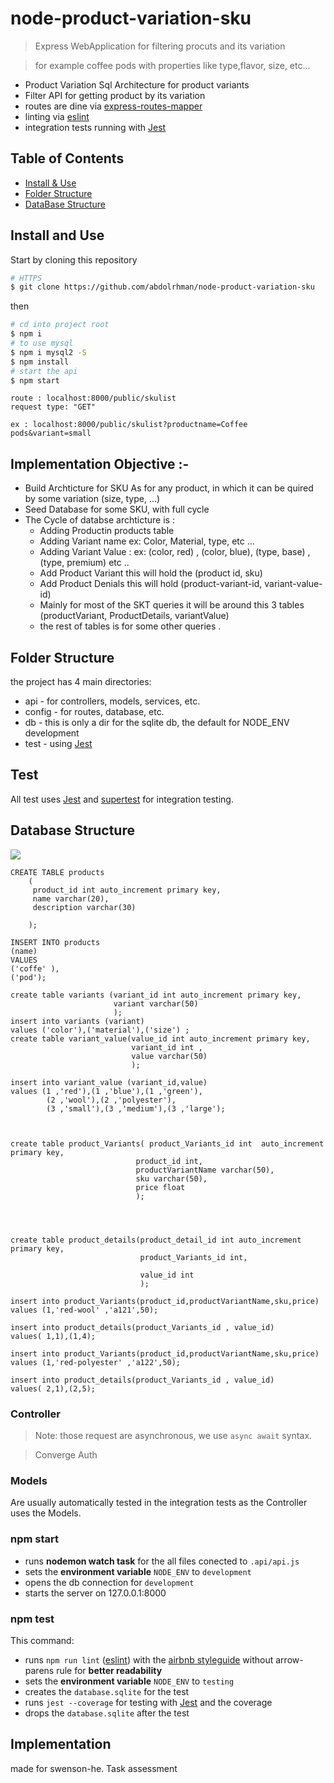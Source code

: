 #   node-product-variation-sku


> Express WebApplication for filtering procuts and its variation

> for example coffee pods with properties like type,flavor, size, etc...

- Product Variation Sql Architecture for product variants
- Filter API  for getting product by its variation
- routes are dine  via [express-routes-mapper](https://github.com/aichbauer/express-routes-mapper)
- linting via [eslint](https://github.com/eslint/eslint)
- integration tests running with [Jest](https://github.com/facebook/jest)

## Table of Contents

- [Install & Use](#install-and-use)
- [Folder Structure](#folder-structure)
- [DataBase Structure](#database-structure)
## Install and Use

Start by cloning this repository

```sh
# HTTPS
$ git clone https://github.com/abdolrhman/node-product-variation-sku
```

then 

```sh
# cd into project root
$ npm i
# to use mysql
$ npm i mysql2 -S
$ npm install
# start the api
$ npm start
```


```$xslt
route : localhost:8000/public/skulist    
request type: "GET"

ex : localhost:8000/public/skulist?productname=Coffee pods&variant=small

```

## Implementation Objective :-
 
- Build Archticture for SKU As for any product, in which it  can be quired 
by some variation (size, type, ...)
- Seed Database for some SKU, with full cycle
- The Cycle of databse archticture is : 
    + Adding Productin products table
    + Adding Variant name ex: Color, Material, type, etc ...
    + Adding Variant Value : ex: (color, red) , (color, blue), (type, base) , (type, premium) etc ..
    + Add Product Variant this will hold the (product id, sku)
    + Add Product Denials this will hold (product-variant-id, variant-value-id)
    + Mainly for most of the SKT queries it will be around this 3 tables
    (productVariant, ProductDetails, variantValue)
    + the rest of tables is for some other queries .

## Folder Structure

the project has 4 main directories:

- api - for controllers, models, services, etc.
- config - for routes, database, etc.
- db - this is only a dir for the sqlite db, the default for NODE_ENV development
- test - using [Jest](https://github.com/facebook/jest)


## Test

All test  uses [Jest](https://github.com/facebook/jest) and [supertest](https://github.com/visionmedia/superagent) for integration testing.


## Database Structure

![](https://i.stack.imgur.com/YSOSk.png)

```
CREATE TABLE products 
    (
     product_id int auto_increment primary key, 
     name varchar(20), 
     description varchar(30)

    );

INSERT INTO products
(name)
VALUES
('coffe' ),
('pod');

create table variants (variant_id int auto_increment primary key,
                       variant varchar(50)
                       );
insert into variants (variant)
values ('color'),('material'),('size') ;   
create table variant_value(value_id int auto_increment primary key, 
                           variant_id int ,
                           value varchar(50)
                           );

insert into variant_value (variant_id,value)
values (1 ,'red'),(1 ,'blue'),(1 ,'green'),
        (2 ,'wool'),(2 ,'polyester'),
        (3 ,'small'),(3 ,'medium'),(3 ,'large');



create table product_Variants( product_Variants_id int  auto_increment primary key,
                            product_id int,
                            productVariantName varchar(50),
                            sku varchar(50),
                            price float
                            );




create table product_details(product_detail_id int auto_increment primary key,
                             product_Variants_id int,

                             value_id int
                             );

insert into product_Variants(product_id,productVariantName,sku,price)
values (1,'red-wool' ,'a121',50);

insert into product_details(product_Variants_id , value_id)
values( 1,1),(1,4);

insert into product_Variants(product_id,productVariantName,sku,price)
values (1,'red-polyester' ,'a122',50);

insert into product_details(product_Variants_id , value_id)
values( 2,1),(2,5);
```

### Controller

> Note: those request are asynchronous, we use `async await` syntax.

>Converge Auth


### Models

Are usually automatically tested in the integration tests as the Controller uses the Models.


### npm start

- runs **nodemon watch task** for the all files conected to `.api/api.js`
- sets the **environment variable** `NODE_ENV` to `development`
- opens the db connection for `development`
- starts the server on 127.0.0.1:8000

### npm test

This command:

- runs `npm run lint` ([eslint](http://eslint.org/)) with the [airbnb styleguide](https://github.com/airbnb/javascript) without arrow-parens rule for **better readability**
- sets the **environment variable** `NODE_ENV` to `testing`
- creates the `database.sqlite` for the test
- runs `jest --coverage` for testing with [Jest](https://github.com/facebook/jest) and the coverage
- drops the `database.sqlite` after the test


## Implementation 
made for swenson-he. Task assessment
